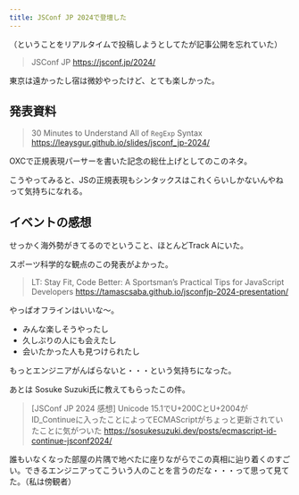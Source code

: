 ```yaml
---
title: JSConf JP 2024で登壇した
---
```


（ということをリアルタイムで投稿しようとしてたが記事公開を忘れていた）

> JSConf JP
> https://jsconf.jp/2024/

東京は遠かったし宿は微妙やったけど、とても楽しかった。

## 発表資料

> 30 Minutes to Understand All of `RegExp` Syntax
> https://leaysgur.github.io/slides/jsconf_jp-2024/

OXCで正規表現パーサーを書いた記念の総仕上げとしてのこのネタ。

こうやってみると、JSの正規表現もシンタックスはこれくらいしかないんやねって気持ちになれる。

## イベントの感想

せっかく海外勢がきてるのでということ、ほとんどTrack Aにいた。

スポーツ科学的な観点のこの発表がよかった。

> LT: Stay Fit, Code Better: A Sportsman’s Practical Tips for JavaScript Developers
> https://tamascsaba.github.io/jsconfjp-2024-presentation/

やっぱオフラインはいいな〜。

- みんな楽しそうやったし
- 久しぶりの人にも会えたし
- 会いたかった人も見つけられたし

もっとエンジニアがんばらないと・・・という気持ちになった。

あとは Sosuke Suzuki氏に教えてもらったこの件。

> [JSConf JP 2024 感想] Unicode 15.1でU+200CとU+2004がID_Continueに入ったことによってECMAScriptがちょっと更新されていたことに気がついた
> https://sosukesuzuki.dev/posts/ecmascript-id-continue-jsconf2024/

誰もいなくなった部屋の片隅で地べたに座りながらでこの真相に辿り着くのすごい。できるエンジニアってこういう人のことを言うのだな・・・って思って見てた。（私は傍観者）
